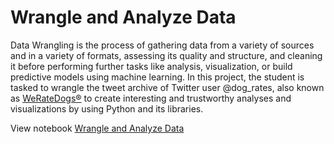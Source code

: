 # Wrangle and Analyze Data
Data Wrangling is the process of gathering data from a variety of sources and in a variety of formats, assessing its quality and structure, and cleaning it before performing further tasks like analysis, visualization, or build predictive models using machine learning.
In this project, the student is tasked to wrangle the tweet archive of Twitter user @dog_rates, also known as [WeRateDogs®](https://twitter.com/dog_rates) to create interesting and trustworthy analyses and visualizations by using Python and its libraries.

View notebook [Wrangle and Analyze Data](https://nbviewer.org/github/DSKunth/Data-Preprocessing/blob/main/Wrangle%20and%20Analyze%20Data.ipynb)
